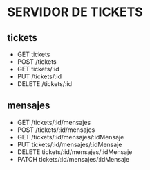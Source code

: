 # SERVIDOR DE TICKETS

## tickets
- GET tickets
- POST /tickets
- GET tickets/:id
- PUT /tickets/:id
- DELETE /tickets/:id
 
 
 ## mensajes
- GET /tickets/:id/mensajes
- POST /tickets/:id/mensajes
- GET  /tickets/:id/mensajes/:idMensaje
- PUT tickets/:id/mensajes/:idMensaje
- DELETE tickets/:id/mensajes/:idMensaje
- PATCH tickets/:id/mensajes/:idMensaje